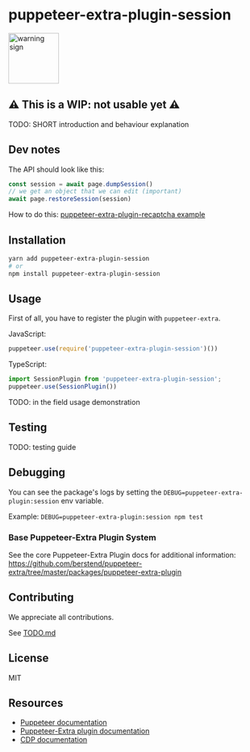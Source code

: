 # puppeteer-extra-plugin-session

<img src="https://www.vkf-renzel.com/out/pictures/generated/product/1/650_650_75/r12044336-01/general-warning-sign-10836-1.jpg" width="100" height="100" alt="warning sign"/>

## ⚠️ This is a WIP: not usable yet ⚠️

TODO: SHORT introduction and behaviour explanation

## Dev notes

The API should look like this:

```typescript
const session = await page.dumpSession()
// we get an object that we can edit (important)
await page.restoreSession(session)
```

How to do this: [puppeteer-extra-plugin-recaptcha example](https://github.com/berstend/puppeteer-extra/blob/cfebb86e9ea2e328d4ba14432781ec34f55491ca/packages/puppeteer-extra-plugin-recaptcha/src/types.ts#L30)

## Installation

```bash
yarn add puppeteer-extra-plugin-session
# or
npm install puppeteer-extra-plugin-session
```

## Usage

First of all, you have to register the plugin with `puppeteer-extra`.

JavaScript:

```js
puppeteer.use(require('puppeteer-extra-plugin-session')())
```

TypeScript:

```ts
import SessionPlugin from 'puppeteer-extra-plugin-session';
puppeteer.use(SessionPlugin())
```

TODO: in the field usage demonstration

## Testing

TODO: testing guide

## Debugging

You can see the package's logs by setting the `DEBUG=puppeteer-extra-plugin:session` env variable.

Example: `DEBUG=puppeteer-extra-plugin:session npm test`

### Base Puppeteer-Extra Plugin System

See the core Puppeteer-Extra Plugin docs for additional information:
<https://github.com/berstend/puppeteer-extra/tree/master/packages/puppeteer-extra-plugin>

## Contributing

We appreciate all contributions.

See [TODO.md](/TODO.md)

## License

MIT

## Resources

- [Puppeteer documentation](https://pptr.dev)
- [Puppeteer-Extra plugin documentation](https://github.com/berstend/puppeteer-extra/tree/master/packages/puppeteer-extra-plugin)
- [CDP documentation](https://chromedevtools.github.io/devtools-protocol/)
